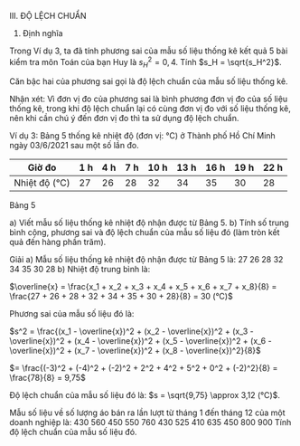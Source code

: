 III. ĐỘ LỆCH CHUẨN

1. Định nghĩa

Trong Ví dụ 3, ta đã tính phương sai của mẫu số liệu thống kê kết quả 5 bài kiểm tra môn Toán của bạn Huy là $s_H^2 = 0,4$. Tính $s_H = \sqrt{s_H^2}$.

Căn bậc hai của phương sai gọi là độ lệch chuẩn của mẫu số liệu thống kê.

Nhận xét: Vì đơn vị đo của phương sai là bình phương đơn vị đo của số liệu thống kê, trong khi độ lệch chuẩn lại có cùng đơn vị đo với số liệu thống kê, nên khi cần chú ý đến đơn vị đo thì ta sử dụng độ lệch chuẩn.

Ví dụ 3: Bảng 5 thống kê nhiệt độ (đơn vị: °C) ở Thành phố Hồ Chí Minh ngày 03/6/2021 sau một số lần đo.

| Giờ đo | 1 h | 4 h | 7 h | 10 h | 13 h | 16 h | 19 h | 22 h |
|--------|-----|-----|-----|------|------|------|------|------|
| Nhiệt độ (°C) | 27 | 26 | 28 | 32 | 34 | 35 | 30 | 28 |

Bảng 5

a) Viết mẫu số liệu thống kê nhiệt độ nhận được từ Bảng 5.
b) Tính số trung bình cộng, phương sai và độ lệch chuẩn của mẫu số liệu đó (làm tròn kết quả đến hàng phần trăm).

Giải
a) Mẫu số liệu thống kê nhiệt độ nhận được từ Bảng 5 là: 27 26 28 32 34 35 30 28
b) Nhiệt độ trung bình là:

$\overline{x} = \frac{x_1 + x_2 + x_3 + x_4 + x_5 + x_6 + x_7 + x_8}{8} = \frac{27 + 26 + 28 + 32 + 34 + 35 + 30 + 28}{8} = 30 (°C)$

Phương sai của mẫu số liệu đó là:

$s^2 = \frac{(x_1 - \overline{x})^2 + (x_2 - \overline{x})^2 + (x_3 - \overline{x})^2 + (x_4 - \overline{x})^2 + (x_5 - \overline{x})^2 + (x_6 - \overline{x})^2 + (x_7 - \overline{x})^2 + (x_8 - \overline{x})^2}{8}$

$= \frac{(-3)^2 + (-4)^2 + (-2)^2 + 2^2 + 4^2 + 5^2 + 0^2 + (-2)^2}{8} = \frac{78}{8} = 9,75$

Độ lệch chuẩn của mẫu số liệu đó là: $s = \sqrt{9,75} \approx 3,12 (°C)$.

Mẫu số liệu về số lượng áo bán ra lần lượt từ tháng 1 đến tháng 12 của một doanh nghiệp là:
430 560 450 550 760 430 525 410 635 450 800 900
Tính độ lệch chuẩn của mẫu số liệu đó.